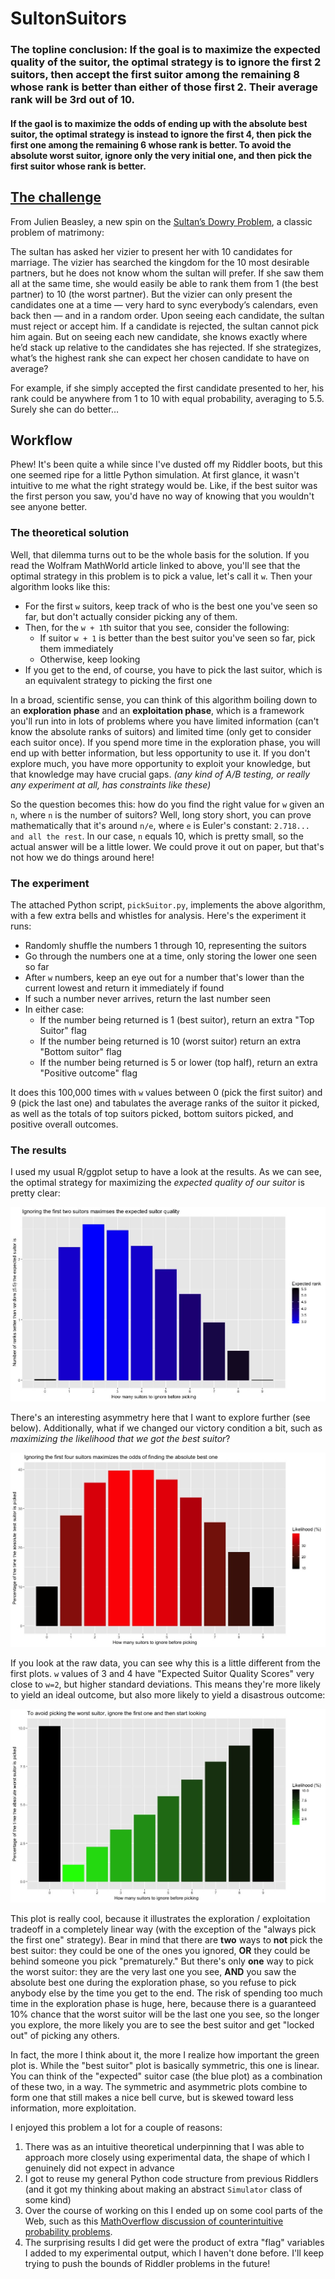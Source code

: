 # SultonSuitors

### The topline conclusion: If the goal is to maximize the expected quality of the suitor, the optimal strategy is to ignore the first 2 suitors, then accept the first suitor among the remaining 8 whose rank is better than either of those first 2. Their average rank will be 3rd out of 10.

#### If the gaol is to maximize the odds of ending up with the absolute best suitor, the optimal strategy is instead to ignore the first 4, then pick the first one among the remaining 6 whose rank is better. To avoid the absolute worst suitor, ignore only the very initial one, and then pick the first suitor whose rank is better.

## [The challenge](https://fivethirtyeight.com/features/how-long-is-the-snails-slimy-trail/)

From Julien Beasley, a new spin on the [Sultan’s Dowry Problem](http://mathworld.wolfram.com/SultansDowryProblem.html), a classic problem of matrimony:

The sultan has asked her vizier to present her with 10 candidates for marriage. The vizier has searched the kingdom for the 10 most desirable partners, but he does not know whom the sultan will prefer. If she saw them all at the same time, she would easily be able to rank them from 1 (the best partner) to 10 (the worst partner). But the vizier can only present the candidates one at a time — very hard to sync everybody’s calendars, even back then — and in a random order. Upon seeing each candidate, the sultan must reject or accept him. If a candidate is rejected, the sultan cannot pick him again. But on seeing each new candidate, she knows exactly where he’d stack up relative to the candidates she has rejected. If she strategizes, what’s the highest rank she can expect her chosen candidate to have on average?

For example, if she simply accepted the first candidate presented to her, his rank could be anywhere from 1 to 10 with equal probability, averaging to 5.5. Surely she can do better…

## Workflow

Phew! It's been quite a while since I've dusted off my Riddler boots, but this one seemed ripe for a little Python simulation. At first glance, it wasn't intuitive to me what the right strategy would be. Like, if the best suitor was the first person you saw, you'd have no way of knowing that you wouldn't see anyone better.

### The theoretical solution

Well, that dilemma turns out to be the whole basis for the solution. If you read the Wolfram MathWorld article linked to above, you'll see that the optimal strategy in this problem is to pick a value, let's call it `w`. Then your algorithm looks like this:

  - For the first `w` suitors, keep track of who is the best one you've seen so far, but don't actually consider picking any of them.
  - Then, for the `w + 1`th suitor that you see, consider the following:
    - If suitor `w + 1` is better than the best suitor you've seen so far, pick them immediately
    - Otherwise, keep looking
  - If you get to the end, of course, you have to pick the last suitor, which is an equivalent strategy to picking the first one

In a broad, scientific sense, you can think of this algorithm boiling down to an **exploration phase** and an **exploitation phase**, which is a framework you'll run into in lots of problems where you have limited information (can't know the absolute ranks of suitors) and limited time (only get to consider each suitor once). If you spend more time in the exploration phase, you will end up with better information, but less opportunity to use it. If you don't explore much, you have more opportunity to exploit your knowledge, but that knowledge may have crucial gaps. *(any kind of A/B testing, or really any experiment at all, has constraints like these)*

So the question becomes this: how do you find the right value for `w` given an `n`, where `n` is the number of suitors? Well, long story short, you can prove mathematically that it's around `n/e`, where `e` is Euler's constant: `2.718... and all the rest`. In our case, `n` equals 10, which is pretty small, so the actual answer will be a little lower. We could prove it out on paper, but that's not how we do things around here!

### The experiment
The attached Python script, `pickSuitor.py`, implements the above algorithm, with a few extra bells and whistles for analysis. Here's the experiment it runs:
  - Randomly shuffle the numbers 1 through 10, representing the suitors
  - Go through the numbers one at a time, only storing the lower one seen so far
  - After `w` numbers, keep an eye out for a number that's lower than the current lowest and return it immediately if found
  - If such a number never arrives, return the last number seen
  - In either case:
    - If the number being returned is 1 (best suitor), return an extra "Top Suitor" flag
    - If the number being returned is 10 (worst suitor) return an extra "Bottom suitor" flag
    - If the number being returned is 5 or lower (top half), return an extra "Positive outcome" flag

It does this 100,000 times with `w` values between 0 (pick the first suitor) and 9 (pick the last one) and tabulates the average ranks of the suitor it picked, as well as the totals of top suitors picked, bottom suitors picked, and positive overall outcomes.

### The results

I used my usual R/ggplot setup to have a look at the results. As we can see, the optimal strategy for maximizing the *expected quality of our suitor* is pretty clear:

![Expected Suitor Quality](images/expectedSuitor.jpeg)

There's an interesting asymmetry here that I want to explore further (see below). Additionally, what if we changed our victory condition a bit, such as *maximizing the likelihood that we got the best suitor*?

![Get best suitor](images/bestSuitor.jpeg)

If you look at the raw data, you can see why this is a little different from the first plots. `w` values of 3 and 4 have "Expected Suitor Quality Scores" very close to `w=2`, but higher standard deviations. This means they're more likely to yield an ideal outcome, but also more likely to yield a disastrous outcome:

![Avoid worst suitor](images/worstSuitor.jpeg)

This plot is really cool, because it illustrates the exploration / exploitation tradeoff in a completely linear way (with the exception of the "always pick the first one" strategy). Bear in mind that there are **two** ways to **not** pick the best suitor: they could be one of the ones you ignored, **OR** they could be behind someone you pick "prematurely." But there's only **one** way to pick the worst suitor: they are the very last one you see, **AND** you saw the absolute best one during the exploration phase, so you refuse to pick anybody else by the time you get to the end. The risk of spending too much time in the exploration phase is huge, here, because there is a guaranteed 10% chance that the worst suitor will be the last one you see, so the longer you explore, the more likely you are to see the best suitor and get "locked out" of picking any others.

In fact, the more I think about it, the more I realize how important the green plot is. While the "best suitor" plot is basically symmetric, this one is linear. You can think of the "expected" suitor case (the blue plot) as a combination of these two, in a way. The symmetric and asymmetric plots combine to form one that still makes a nice bell curve, but is skewed toward less information, more exploitation.

I enjoyed this problem a lot for a couple of reasons:
  1. There was as an intuitive theoretical underpinning that I was able to approach more closely using experimental data, the shape of which I genuinely did not expect in advance
  2. I got to reuse my general Python code structure from previous Riddlers (and it got my thinking about making an abstract `Simulator` class of some kind)
  3. Over the course of working on this I ended up on some cool parts of the Web, such as this [MathOverflow discussion of counterintuitive probability problems](https://math.stackexchange.com/questions/2140493/counterintuitive-examples-in-probability).
  4. The surprising results I did get were the product of extra "flag" variables I added to my experimental output, which I haven't done before. I'll keep trying to push the bounds of Riddler problems in the future!
